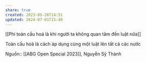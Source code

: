 ```yaml
---
share: true
created: 2023-05-26T14:51
updated: 2024-07-01T15:49
---
```

[[Phi toàn cầu hoá là khi người ta không quan tâm đến luật nữa]] 

Toàn cầu hoá là cách áp dụng cùng một luật lên tất cả các nước


Nguồn:: [[ABG Open Special 2023]], Nguyễn Sỹ Thành
